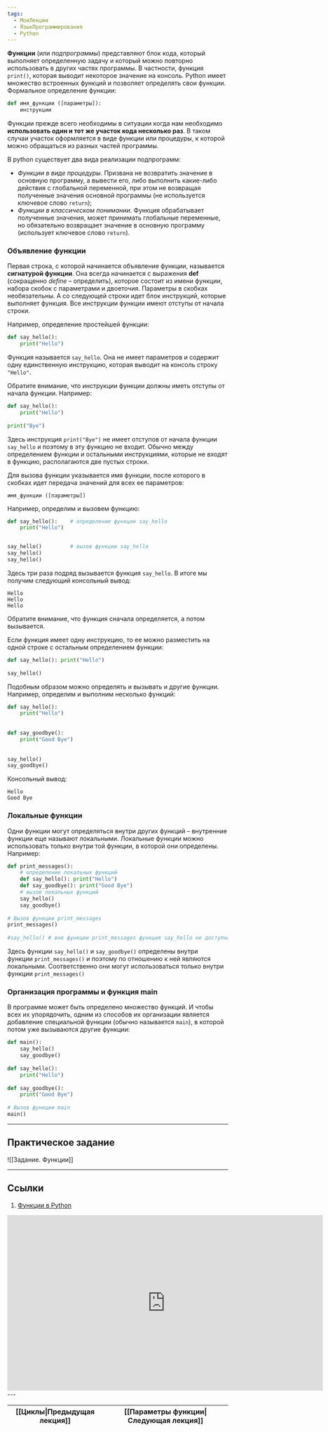 ```yaml
---
tags:
  - МоиЛекции
  - ЯзыкПрограммирования
  - Python
---
```

**Функции** (или *подпрограммы*) представляют блок кода, который выполняет определенную задачу и который можно повторно использовать в других частях программы. В частности, функция `print()`, которая выводит некоторое значение на консоль. Python имеет множество встроенных функций и позволяет определять свои функции. Формальное определение функции:

```python
def имя_функции ([параметры]):
    инструкции
```

Функции прежде всего необходимы в ситуации когда нам необходимо **использовать один и тот же участок кода несколько раз**. В таком случаи участок оформляется в виде функции или процедуры, к которой можно обращаться из разных частей программы.

В python существует два вида реализации подпрограмм: 

- *Функции в виде процедуры*. Призвана не возвратить значение в основную программу, а вывести его, либо выполнить какие-либо действия с глобальной переменной, при этом не возвращая полученные значения основной программы (не используется ключевое слово `return`);
- *Функции в классическом понимании*. Функция обрабатывает полученные значения, может принимать глобальные переменные, но обязательно возвращает значение в основную программу (использует ключевое слово `return`).
### Объявление функции

Первая строка, с которой начинается объявление функции, называется **сигнатурой функции**. Она всегда начинается с выражения **def** (сокращенно *define* – определить), которое состоит из имени функции, набора скобок с параметрами и двоеточия. Параметры в скобках необязательны. А со следующей строки идет блок инструкций, которые выполняет функция. Все инструкции функции имеют отступы от начала строки.

Например, определение простейшей функции:

```python
def say_hello():
    print("Hello")
```

Функция называется `say_hello`. Она не имеет параметров и содержит одну единственную инструкцию, которая выводит на консоль строку `"Hello"`.

Обратите внимание, что инструкции функции должны иметь отступы от начала функции. Например:

```python
def say_hello():
    print("Hello")
 
print("Bye")
```

Здесь инструкция `print("Bye")` не имеет отступов от начала функции `say_hello` и поэтому в эту функцию не входит. Обычно между определением функции и остальными инструкциями, которые не входят в функцию, располагаются две пустых строки.

Для вызова функции указывается имя функции, после которого в скобках идет передача значений для всех ее параметров:

```
имя_функции ([параметры])
```

Например, определим и вызовем функцию:

```python
def say_hello():    # определение функции say_hello
    print("Hello")


say_hello()         # вызов функции say_hello
say_hello()
say_hello()
```

Здесь три раза подряд вызывается функция `say_hello`. В итоге мы получим следующий консольный вывод:

```
Hello
Hello
Hello
```

Обратите внимание, что функция сначала определяется, а потом вызывается.

Если функция имеет одну инструкцию, то ее можно разместить на одной строке с остальным определением функции:

```python
def say_hello(): print("Hello")
 
say_hello()
```

Подобным образом можно определять и вызывать и другие функции. Например, определим и выполним несколько функций:

```python
def say_hello():
    print("Hello")
 
 
def say_goodbye():
    print("Good Bye")
 
 
say_hello()
say_goodbye()
```

Консольный вывод:

```
Hello
Good Bye
```

### Локальные функции

Одни функции могут определяться внутри других функций – внутренние функции еще называют локальными. Локальные функции можно использовать только внутри той функции, в которой они определены. Например:

```python
def print_messages():
    # определение локальных функций
    def say_hello(): print("Hello")
    def say_goodbye(): print("Good Bye")
    # вызов локальных функций
    say_hello()
    say_goodbye()
 
# Вызов функции print_messages
print_messages()
 
#say_hello() # вне функции print_messages функция say_hello не доступна
```

Здесь функции `say_hello()` и `say_goodbye()` определены внутри функции `print_messages()` и поэтому по отношению к ней являются локальными. Соответственно они могут использоваться только внутри функции `print_messages()`

### Организация программы и функция main

В программе может быть определено множество функций. И чтобы всех их упорядочить, одним из способов их организации является добавление специальной функции (обычно называется `main`), в которой потом уже вызываются другие функции:

```python
def main():
    say_hello()
    say_goodbye()
 
def say_hello():
    print("Hello")
 
def say_goodbye():
    print("Good Bye")
 
# Вызов функции main
main()
```

---
## Практическое задание

![[Задание. Функции]] 


---
## Ссылки

1. [Функции в Python](https://metanit.com/python/tutorial/2.8.php)
<iframe width="720" height="400" src="https://www.youtube.com/embed/6K5v4--G__U" title="Уроки Python с нуля / #12 – Функции (def, lambda)" frameborder="0" allow="accelerometer; autoplay; clipboard-write; encrypted-media; gyroscope; picture-in-picture; web-share" referrerpolicy="strict-origin-when-cross-origin" allowfullscreen></iframe>
---

| [[Циклы\|Предыдущая лекция]] | [[Параметры функции\|Следующая лекция]] |
| ---------------------------- | --------------------------------------- |
